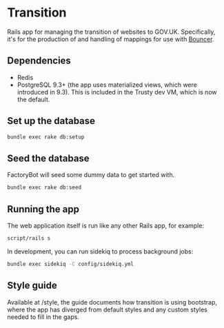 # Transition

Rails app for managing the transition of websites to GOV.UK. Specifically, it's for the production of and handling
of mappings for use with [Bouncer](https://github.com/alphagov/bouncer).

## Dependencies

* Redis
* PostgreSQL 9.3+ (the app uses materialized views, which were introduced in 9.3).
  This is included in the Trusty dev VM, which is now the default.

## Set up the database

```sh
bundle exec rake db:setup
```

## Seed the database

FactoryBot will seed some dummy data to get started with.

```sh
bundle exec rake db:seed
```

## Running the app

The web application itself is run like any other Rails app, for example:

```sh
script/rails s
```

In development, you can run sidekiq to process background jobs:

```sh
bundle exec sidekiq -C config/sidekiq.yml
```

## Style guide

Available at /style, the guide documents how transition is using bootstrap, where the app has diverged from default
styles and any custom styles needed to fill in the gaps.
